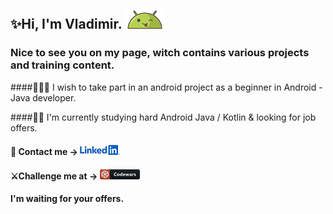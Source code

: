 ## ✨Hi, I'm Vladimir. ![AndroidBro](res/1608236.png)

### Nice to see you on my page, witch contains various projects and training content.

####👨🏼‍💻 I wish to take part in an android project as a beginner in Android - Java developer.

####👨‍🎓 I'm currently studying hard Android Java / Kotlin & looking for job offers.

#### 📩   Contact me ->  [ ![](res/LinkedIn_Logo_2013.svg.png) ][1]  
#### ⚔️Challenge me at  ->  [ ![codewars](res/codewars.png) ][2]

#### I'm waiting for your offers.

[1]:https://www.linkedin.com/in/vladimir-larichev-5a8ba2217/
[2]:https://www.codewars.com/users/freeky92
